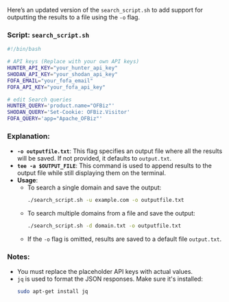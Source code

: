 Here’s an updated version of the `search_script.sh` to add support for outputting the results to a file using the `-o` flag.

### Script: `search_script.sh`

```bash
#!/bin/bash

# API keys (Replace with your own API keys)
HUNTER_API_KEY="your_hunter_api_key"
SHODAN_API_KEY="your_shodan_api_key"
FOFA_EMAIL="your_fofa_email"
FOFA_API_KEY="your_fofa_api_key"

# edit Search queries
HUNTER_QUERY='product.name="OFBiz"'
SHODAN_QUERY='Set-Cookie: OFBiz.Visitor'
FOFA_QUERY='app="Apache_OFBiz"'

```

### Explanation:
- **`-o outputfile.txt`**: This flag specifies an output file where all the results will be saved. If not provided, it defaults to `output.txt`.
- **`tee -a $OUTPUT_FILE`**: This command is used to append results to the output file while still displaying them on the terminal.
- **Usage**:
  - To search a single domain and save the output:
    ```bash
    ./search_script.sh -u example.com -o outputfile.txt
    ```
  - To search multiple domains from a file and save the output:
    ```bash
    ./search_script.sh -d domain.txt -o outputfile.txt
    ```
  - If the `-o` flag is omitted, results are saved to a default file `output.txt`.

### Notes:
- You must replace the placeholder API keys with actual values.
- `jq` is used to format the JSON responses. Make sure it's installed:
  ```bash
  sudo apt-get install jq
  ```
